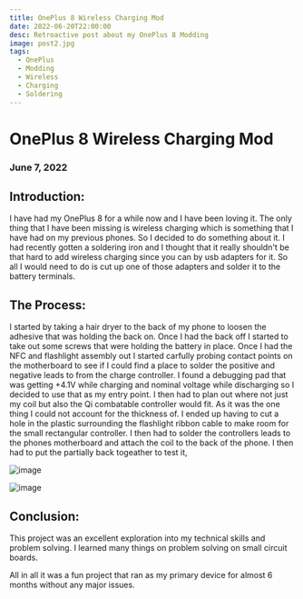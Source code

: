 ```yaml
---
title: OnePlus 8 Wireless Charging Mod
date: 2022-06-20T22:00:00
desc: Retroactive post about my OnePlus 8 Modding
image: post2.jpg
tags:
  - OnePlus
  - Modding
  - Wireless
  - Charging
  - Soldering
---
```

#
# OnePlus 8 Wireless Charging Mod
### June 7, 2022

## Introduction:

I have had my OnePlus 8 for a while now and I have been loving it. The only thing that I have been missing is wireless charging
which is something that I have had on my previous phones. So I decided to do something about it. I had recently gotten a soldering
iron and I thought that it really shouldn't be that hard to add wireless charging since you can by usb adapters for it. So all
I would need to do is cut up one of those adapters and solder it to the battery terminals. 

## The Process:

I started by taking a hair dryer to the back of my phone to loosen the adhesive that was holding the back on. Once I had the back off 
I started to take out some screws that were holding the battery in place. Once I had the NFC and flashlight assembly out 
I started carfully probing contact points on the motherboard to see if I could find a place to solder the positive and negative
leads to from the charge controller. I found a debugging pad that was getting +4.1V while charging and nominal voltage while
discharging so I decided to use that as my entry point. I then had to plan out where not just my coil but also the Qi combatable 
controller would fit. As it was the one thing I could not account for the thickness of. I ended up having to cut a hole in the plastic
surrounding the flashlight ribbon cable to make room for the small rectangular controller. I then had to solder the controllers 
leads to the phones motherboard and attach the coil to the back of the phone. I then had to put the partially back togeather to 
test it, 


![image](posts/post2/OnePlus8Bare.jpg)

![image](posts/post2/OnePlus8Modded.jpg)


## Conclusion:
This project was an excellent exploration into my technical skills and problem solving. I learned many things on problem solving on small circuit boards. 

All in all it was a fun project that ran as my primary device for almost 6 months without any major issues.
